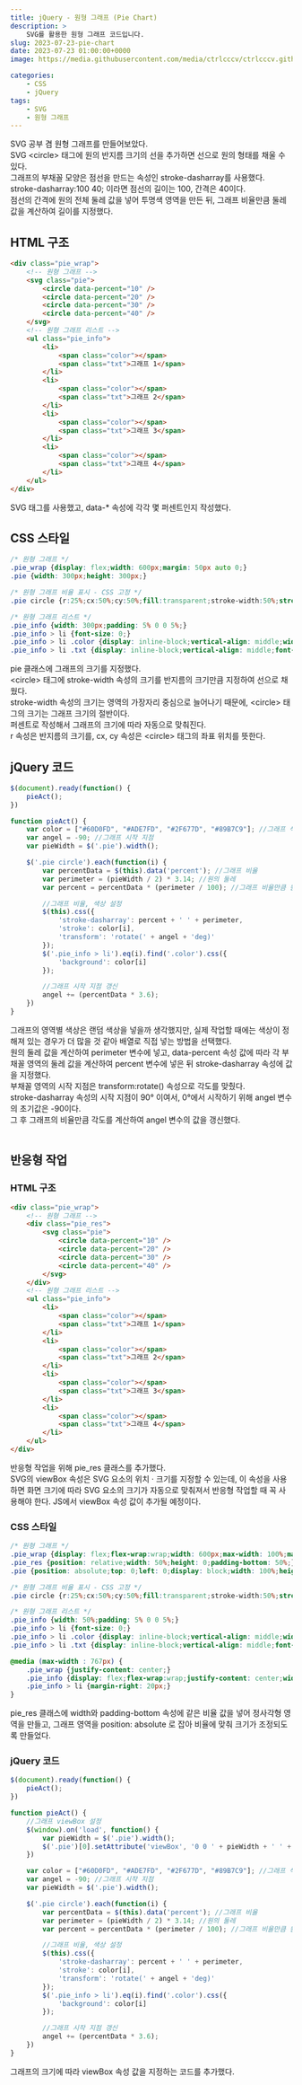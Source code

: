 ```yaml
---
title: jQuery - 원형 그래프 (Pie Chart)
description: >  
    SVG를 활용한 원형 그래프 코드입니다.
slug: 2023-07-23-pie-chart
date: 2023-07-23 01:00:00+0000
image: https://media.githubusercontent.com/media/ctrlcccv/ctrlcccv.github.io/master/assets/img/post/pie-chart.webp

categories:
    - CSS
    - jQuery
tags:
    - SVG
    - 원형 그래프
---
```

SVG 공부 겸 원형 그래프를 만들어보았다.  
SVG &lt;circle&gt; 태그에 원의 반지름 크기의 선을 추가하면 선으로 원의 형태를 채울 수 있다.  
그래프의 부채꼴 모양은 점선을 만드는 속성인 stroke-dasharray를 사용했다.  
stroke-dasharray:100 40; 이라면 점선의 길이는 100, 간격은 40이다.  
점선의 간격에 원의 전체 둘레 값을 넣어 투명색 영역을 만든 뒤, 그래프 비율만큼 둘레 값을 계산하여 길이를 지정했다.  

## HTML 구조
```html
<div class="pie_wrap">
    <!-- 원형 그래프 -->
    <svg class="pie">
        <circle data-percent="10" />
        <circle data-percent="20" />
        <circle data-percent="30" />
        <circle data-percent="40" />
    </svg>
    <!-- 원형 그래프 리스트 -->
    <ul class="pie_info">
        <li>
            <span class="color"></span>
            <span class="txt">그래프 1</span>
        </li>
        <li>
            <span class="color"></span>
            <span class="txt">그래프 2</span>
        </li>
        <li>
            <span class="color"></span>
            <span class="txt">그래프 3</span>
        </li>
        <li>
            <span class="color"></span>
            <span class="txt">그래프 4</span>
        </li>
    </ul>
</div>
```
SVG <circle> 태그를 사용했고, data-* 속성에 각각 몇 퍼센트인지 작성했다.  

## CSS 스타일
```css
/* 원형 그래프 */
.pie_wrap {display: flex;width: 600px;margin: 50px auto 0;}
.pie {width: 300px;height: 300px;}

/* 원형 그래프 비율 표시 - CSS 고정 */
.pie circle {r:25%;cx:50%;cy:50%;fill:transparent;stroke-width:50%;stroke:#ddd;;transform: rotate(-90deg);transform-origin:center;transition:all 0.5s;}

/* 원형 그래프 리스트 */
.pie_info {width: 300px;padding: 5% 0 0 5%;}
.pie_info > li {font-size: 0;}
.pie_info > li .color {display: inline-block;vertical-align: middle;width: 8px;height: 8px;margin-right: 5px;border-radius:4px;background: #000;}
.pie_info > li .txt {display: inline-block;vertical-align: middle;font-size: 14px;color: #333;}
```
pie 클래스에 그래프의 크기를 지정했다.  
&lt;circle&gt; 태그에 stroke-width 속성의 크기를 반지름의 크기만큼 지정하여 선으로 채웠다.  
stroke-width 속성의 크기는 영역의 가장자리 중심으로 늘어나기 때문에, &lt;circle&gt; 태그의 크기는 그래프 크기의 절반이다.  
퍼센트로 작성해서 그래프의 크기에 따라 자동으로 맞춰진다.  
r 속성은 반지름의 크기를, cx, cy 속성은 &lt;circle&gt; 태그의 좌표 위치를 뜻한다.  

## jQuery 코드
```js
$(document).ready(function() {
    pieAct();
})

function pieAct() {
    var color = ["#60D0FD", "#ADE7FD", "#2F677D", "#89B7C9"]; //그래프 색상
    var angel = -90; //그래프 시작 지점
    var pieWidth = $('.pie').width();

    $('.pie circle').each(function(i) {
        var percentData = $(this).data('percent'); //그래프 비율
        var perimeter = (pieWidth / 2) * 3.14; //원의 둘레
        var percent = percentData * (perimeter / 100); //그래프 비율만큼 원의 둘레 계산

        //그래프 비율, 색상 설정
        $(this).css({
            'stroke-dasharray': percent + ' ' + perimeter,
            'stroke': color[i],
            'transform': 'rotate(' + angel + 'deg)'
        });
        $('.pie_info > li').eq(i).find('.color').css({
            'background': color[i]
        });

        //그래프 시작 지점 갱신
        angel += (percentData * 3.6);
    })
}
```
그래프의 영역별 색상은 랜덤 색상을 넣을까 생각했지만, 실제 작업할 때에는 색상이 정해져 있는 경우가 더 많을 것 같아 배열로 직접 넣는 방법을 선택했다.  
원의 둘레 값을 계산하여 perimeter 변수에 넣고, data-percent 속성 값에 따라 각 부채꼴 영역의 둘레 값을 계산하여 percent 변수에 넣은 뒤 stroke-dasharray 속성에 값을 지정했다.  
부채꼴 영역의 시작 지점은 transform:rotate() 속성으로 각도를 맞췄다.  
stroke-dasharray 속성의 시작 지점이 90° 이여서, 0°에서 시작하기 위해 angel 변수의 초기값은 -90이다.  
그 후 그래프의 비율만큼 각도를 계산하여 angel 변수의 값을 갱신했다.  
<br>
<!-- [>> 예제 다운로드](https://github.com/ctrlcccv/pie-chart1/){:target="_blank"}   -->

<script async src="https://pagead2.googlesyndication.com/pagead/js/adsbygoogle.js?client=ca-pub-8535540836842352" crossorigin="anonymous"></script>
<ins class="adsbygoogle"
     style="display:block; text-align:center;"
     data-ad-layout="in-article"
     data-ad-format="fluid"
     data-ad-client="ca-pub-8535540836842352"
     data-ad-slot="2974559225"></ins>
<script>
     (adsbygoogle = window.adsbygoogle || []).push({});
</script>


## 반응형 작업

### HTML 구조
```html
<div class="pie_wrap">
    <!-- 원형 그래프 -->
    <div class="pie_res">
        <svg class="pie">
            <circle data-percent="10" />
            <circle data-percent="20" />
            <circle data-percent="30" />
            <circle data-percent="40" />
        </svg>
    </div>
    <!-- 원형 그래프 리스트 -->
    <ul class="pie_info">
        <li>
            <span class="color"></span>
            <span class="txt">그래프 1</span>
        </li>
        <li>
            <span class="color"></span>
            <span class="txt">그래프 2</span>
        </li>
        <li>
            <span class="color"></span>
            <span class="txt">그래프 3</span>
        </li>
        <li>
            <span class="color"></span>
            <span class="txt">그래프 4</span>
        </li>
    </ul>
</div>
```
반응형 작업을 위해 pie_res 클래스를 추가했다.  
SVG의 viewBox 속성은 SVG 요소의 위치 · 크기를 지정할 수 있는데, 이 속성을 사용하면 화면 크기에 따라 SVG 요소의 크기가 자동으로 맞춰져서 반응형 작업할 때 꼭 사용해야 한다. JS에서 viewBox 속성 값이 추가될 예정이다.  

### CSS 스타일
```css
/* 원형 그래프 */
.pie_wrap {display: flex;flex-wrap:wrap;width: 600px;max-width: 100%;margin: 50px auto 0;}
.pie_res {position: relative;width: 50%;height: 0;padding-bottom: 50%;}
.pie {position: absolute;top: 0;left: 0;display: block;width: 100%;height: 100%;}

/* 원형 그래프 비율 표시 - CSS 고정 */
.pie circle {r:25%;cx:50%;cy:50%;fill:transparent;stroke-width:50%;stroke:#ddd;transform: rotate(-90deg);transform-origin:center;transition:all 0.5s;}

/* 원형 그래프 리스트 */
.pie_info {width: 50%;padding: 5% 0 0 5%;}
.pie_info > li {font-size: 0;}
.pie_info > li .color {display: inline-block;vertical-align: middle;width: 8px;height: 8px;margin-right: 5px;border-radius:4px;background: #000;}
.pie_info > li .txt {display: inline-block;vertical-align: middle;font-size: 14px;color: #333;}

@media (max-width : 767px) {
    .pie_wrap {justify-content: center;}
    .pie_info {display: flex;flex-wrap:wrap;justify-content: center;width: 100%;}
    .pie_info > li {margin-right: 20px;}
}
```
pie_res 클래스에 width와 padding-bottom 속성에 같은 비율 값을 넣어 정사각형 영역을 만들고, 그래프 영역을 position: absolute 로 잡아 비율에 맞춰 크기가 조정되도록 만들었다.  

### jQuery 코드
```js
$(document).ready(function() {
    pieAct();
})

function pieAct() {
    //그래프 viewBox 설정
    $(window).on('load', function() {
        var pieWidth = $('.pie').width();
        $('.pie')[0].setAttribute('viewBox', '0 0 ' + pieWidth + ' ' + pieWidth + '');
    })

    var color = ["#60D0FD", "#ADE7FD", "#2F677D", "#89B7C9"]; //그래프 색상
    var angel = -90; //그래프 시작 지점
    var pieWidth = $('.pie').width();

    $('.pie circle').each(function(i) {
        var percentData = $(this).data('percent'); //그래프 비율
        var perimeter = (pieWidth / 2) * 3.14; //원의 둘레
        var percent = percentData * (perimeter / 100); //그래프 비율만큼 원의 둘레 계산

        //그래프 비율, 색상 설정
        $(this).css({
            'stroke-dasharray': percent + ' ' + perimeter,
            'stroke': color[i],
            'transform': 'rotate(' + angel + 'deg)'
        });
        $('.pie_info > li').eq(i).find('.color').css({
            'background': color[i]
        });

        //그래프 시작 지점 갱신
        angel += (percentData * 3.6);
    })
}
```
그래프의 크기에 따라 viewBox 속성 값을 지정하는 코드를 추가했다.  

<!-- [>> 예제 다운로드](https://github.com/ctrlcccv/pie-chart2/){:target="_blank"}   -->